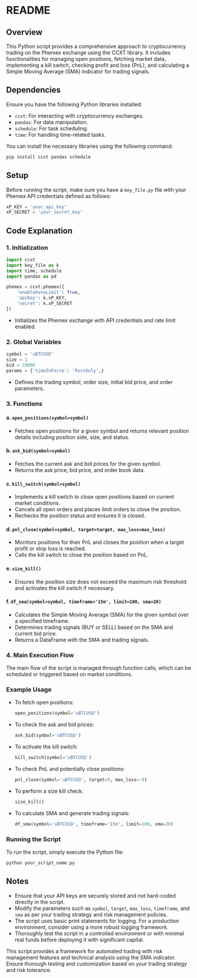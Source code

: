 # README

## Overview

This Python script provides a comprehensive approach to cryptocurrency trading on the Phemex exchange using the CCXT library. It includes functionalities for managing open positions, fetching market data, implementing a kill switch, checking profit and loss (PnL), and calculating a Simple Moving Average (SMA) indicator for trading signals.

## Dependencies

Ensure you have the following Python libraries installed:

- `ccxt`: For interacting with cryptocurrency exchanges.
- `pandas`: For data manipulation.
- `schedule`: For task scheduling.
- `time`: For handling time-related tasks.

You can install the necessary libraries using the following command:
```bash
pip install ccxt pandas schedule
```

## Setup

Before running the script, make sure you have a `key_file.py` file with your Phemex API credentials defined as follows:
```python
xP_KEY = 'your_api_key'
xP_SECRET = 'your_secret_key'
```

## Code Explanation

### 1. Initialization

```python
import ccxt
import key_file as k
import time, schedule
import pandas as pd

phemex = ccxt.phemex({
    'enableRateLimit': True,
    'apiKey': k.xP_KEY,
    'secret': k.xP_SECRET
})
```
- Initializes the Phemex exchange with API credentials and rate limit enabled.

### 2. Global Variables

```python
symbol = 'uBTCUSD'
size = 1
bid = 29000
params = {'timeInForce': 'PostOnly',}
```
- Defines the trading symbol, order size, initial bid price, and order parameters.

### 3. Functions

#### a. `open_positions(symbol=symbol)`
- Fetches open positions for a given symbol and returns relevant position details including position side, size, and status.

#### b. `ask_bid(symbol=symbol)`
- Fetches the current ask and bid prices for the given symbol.
- Returns the ask price, bid price, and order book data.

#### c. `kill_switch(symbol=symbol)`
- Implements a kill switch to close open positions based on current market conditions.
- Cancels all open orders and places limit orders to close the position.
- Rechecks the position status and ensures it is closed.

#### d. `pnl_close(symbol=symbol, target=target, max_loss=max_loss)`
- Monitors positions for their PnL and closes the position when a target profit or stop loss is reached.
- Calls the kill switch to close the position based on PnL.

#### e. `size_kill()`
- Ensures the position size does not exceed the maximum risk threshold and activates the kill switch if necessary.

#### f. `df_sma(symbol=symbol, timeframe='15m', limit=100, sma=20)`
- Calculates the Simple Moving Average (SMA) for the given symbol over a specified timeframe.
- Determines trading signals (BUY or SELL) based on the SMA and current bid price.
- Returns a DataFrame with the SMA and trading signals.

### 4. Main Execution Flow

The main flow of the script is managed through function calls, which can be scheduled or triggered based on market conditions.

### Example Usage

- To fetch open positions:
  ```python
  open_positions(symbol='uBTCUSD')
  ```

- To check the ask and bid prices:
  ```python
  ask_bid(symbol='uBTCUSD')
  ```

- To activate the kill switch:
  ```python
  kill_switch(symbol='uBTCUSD')
  ```

- To check PnL and potentially close positions:
  ```python
  pnl_close(symbol='uBTCUSD', target=9, max_loss=-8)
  ```

- To perform a size kill check:
  ```python
  size_kill()
  ```

- To calculate SMA and generate trading signals:
  ```python
  df_sma(symbol='uBTCUSD', timeframe='15m', limit=100, sma=20)
  ```

### Running the Script

To run the script, simply execute the Python file:
```bash
python your_script_name.py
```

## Notes

- Ensure that your API keys are securely stored and not hard-coded directly in the script.
- Modify the parameters such as `symbol`, `target`, `max_loss`, `timeframe`, and `sma` as per your trading strategy and risk management policies.
- The script uses basic print statements for logging. For a production environment, consider using a more robust logging framework.
- Thoroughly test the script in a controlled environment or with minimal real funds before deploying it with significant capital.

This script provides a framework for automated trading with risk management features and technical analysis using the SMA indicator. Ensure thorough testing and customization based on your trading strategy and risk tolerance.